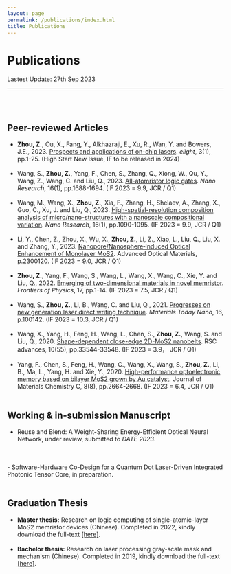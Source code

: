 ```yaml
---
layout: page
permalink: /publications/index.html
title: Publications
---
```





# Publications
Lastest Update: 27th Sep 2023

---
<br>
<br>

## Peer-reviewed Articles

- **Zhou, Z.**, Ou, X., Fang, Y., Alkhazraji, E., Xu, R., Wan, Y. and Bowers, J.E., 2023. [Prospects and applications of on-chip lasers](https://elight.springeropen.com/articles/10.1186/s43593-022-00027-x). _elight_, 3(1), pp.1-25. (High Start New Issue, IF to be released in 2024)
  <br>
  <br>
- Wang, S., **Zhou, Z.**, Yang, F., Chen, S., Zhang, Q., Xiong, W., Qu, Y., Wang, Z., Wang, C. and Liu, Q., 2023. [All-atomristor logic gates](https://link.springer.com/article/10.1007/s12274-022-5042-7). _Nano Research_, 16(1), pp.1688-1694. (IF 2023 = 9.9, JCR / Q1)
  <br>
  <br>
- Wang, M., Wang, X., **Zhou, Z.**, Xia, F., Zhang, H., Shelaev, A., Zhang, X., Guo, C., Xu, J. and Liu, Q., 2023. [High-spatial-resolution composition analysis of micro/nano-structures with a nanoscale compositional variation](https://link.springer.com/article/10.1007/s12274-022-4648-0). _Nano Research_, 16(1), pp.1090-1095. (IF 2023 = 9.9, JCR / Q1)
  <br>
  <br>
- Li, Y., Chen, Z., Zhou, X., Wu, X., **Zhou, Z.**, Li, Z., Xiao, L., Liu, Q., Liu, X. and Zhang, Y., 2023. [Nanopore/Nanosphere‐Induced Optical Enhancement of Monolayer MoS2](https://onlinelibrary.wiley.com/doi/full/10.1002/adom.202300120?casa_token=7OH7dwpHJxUAAAAA%3AAg6gePUZw2OIjzLeBC32FnM8u6vMPslp2ZBTfAJiCvXUls6dYtqK22MKeu55eBsvmt1FOQKdDVgqaEdG). Advanced Optical Materials, p.2300120. (IF 2023 = 9.0, JCR / Q1)
  <br>
  <br>
- **Zhou, Z.**, Yang, F., Wang, S., Wang, L., Wang, X., Wang, C., Xie, Y. and Liu, Q., 2022. [Emerging of two-dimensional materials in novel memristor](https://link.springer.com/article/10.1007/s11467-021-1114-5). _Frontiers of Physics_, 17, pp.1-14. (IF 2023 = 7.5, JCR / Q1)
  <br>
  <br>
- Wang, S., **Zhou, Z.**, Li, B., Wang, C. and Liu, Q., 2021. [Progresses on new generation laser direct writing technique](https://www.sciencedirect.com/science/article/pii/S2588842021000341?casa_token=x1iSoQBfpn0AAAAA:AWqfjawCkmba2r6AYKxDxCqGfm0NZmfZtezFbopnMPqARGirDPbb5tx6aYJq86d_41P1NFN4QEc). _Materials Today Nano_, 16, p.100142. (IF 2023 = 10.3, JCR / Q1)
  <br>
  <br>
- Wang, X., Yang, H., Feng, H., Wang, L., Chen, S., **Zhou, Z.**, Wang, S. and Liu, Q., 2020. [Shape-dependent close-edge 2D-MoS2 nanobelts](https://pubs.rsc.org/en/content/articlehtml/2020/ra/d0ra06440h). RSC advances, 10(55), pp.33544-33548. (IF 2023 = 3.9， JCR / Q1)
  <br>
  <br>
- Yang, F., Chen, S., Feng, H., Wang, C., Wang, X., Wang, S., **Zhou, Z.**, Li, B., Ma, L., Yang, H. and Xie, Y., 2020. [High-performance optoelectronic memory based on bilayer MoS2 grown by Au catalyst](https://pubs.rsc.org/en/content/articlelanding/2020/tc/c9tc06996h/unauth). Journal of Materials Chemistry C, 8(8), pp.2664-2668. (IF 2023 = 6.4, JCR / Q1)
  <br>
  <br>

## Working & in-submission Manuscript

- Reuse and Blend: A Weight-Sharing Energy-Efficient Optical Neural Network, under review, submitted to _DATE 2023_.
 <br>
  <br>
- Software-Hardware Co-Design for a Quantum Dot Laser-Driven Integrated Photonic Tensor Core, in preparation. 
  <br>
  <br>

## Graduation Thesis

- **Master thesis:** Research on logic computing of single-atomic-layer MoS2 memristor devices (Chinese). Completed in 2022, kindly download the full-text [[here]](https://albert-canite.github.io/file/Master_thesis.pdf).
   <br>
  <br>
- **Bachelor thesis:** Research on laser processing gray-scale mask and mechanism (Chinese). Completed in 2019, kindly download the full-text [[here]](https://albert-canite.github.io/file/Bachelor_thesis.pdf).
  <br>

